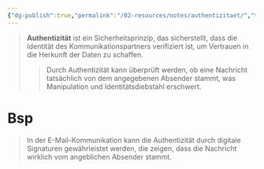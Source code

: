 ```yaml
---
{"dg-publish":true,"permalink":"/02-resources/notes/authentizitaet/","tags":["it-sicherheit"],"noteIcon":"","updated":"2025-07-12T13:31:41.287+02:00"}
---
```


>**Authentizität** ist ein Sicherheitsprinzip, das sicherstellt, dass die Identität des Kommunikationspartners verifiziert ist, um Vertrauen in die Herkunft der Daten zu schaffen. 
>>Durch Authentizität kann überprüft werden, ob eine Nachricht tatsächlich von dem angegebenen Absender stammt, was Manipulation und Identitätsdiebstahl erschwert.

# Bsp
 >In der E-Mail-Kommunikation kann die Authentizität durch digitale Signaturen gewährleistet werden, die zeigen, dass die Nachricht wirklich vom angeblichen Absender stammt.